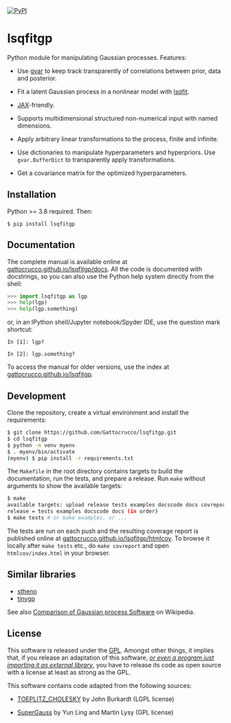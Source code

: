 [![PyPI](https://img.shields.io/pypi/v/lsqfitgp)](https://pypi.org/project/lsqfitgp/)

# lsqfitgp

Python module for manipulating Gaussian processes. Features:

  * Use [gvar](https://github.com/gplepage/gvar) to keep track transparently of
    correlations between prior, data and posterior.

  * Fit a latent Gaussian process in a nonlinear model with
    [lsqfit](https://github.com/gplepage/lsqfit).
    
  * [JAX](https://github.com/google/jax)-friendly.
  
  * Supports multidimensional structured non-numerical input with named
    dimensions.
    
  * Apply arbitrary linear transformations to the process, finite and
    infinite.
  
  * Use dictionaries to manipulate hyperparameters and hyperpriors. Use
    `gvar.BufferDict` to transparently apply transformations.
    
  * Get a covariance matrix for the optimized hyperparameters.
  
## Installation

Python >= 3.8 required. Then:

```
$ pip install lsqfitgp
```

## Documentation

The complete manual is available online at
[gattocrucco.github.io/lsqfitgp/docs](https://gattocrucco.github.io/lsqfitgp/docs).
All the code is documented with docstrings, so you can also use the Python help
system directly from the shell:

```python
>>> import lsqfitgp as lgp
>>> help(lgp)
>>> help(lgp.something)
```

or, in an IPython shell/Jupyter notebook/Spyder IDE, use the question mark
shortcut:

```
In [1]: lgp?

In [2]: lgp.something?
```

To access the manual for older versions, use the index at
[gattocrucco.github.io/lsqfitgp](https://gattocrucco.github.io/lsqfitgp).

## Development

Clone the repository, create a virtual environment and install the requirements:

```sh
$ git clone https://github.com/Gattocrucco/lsqfitgp.git
$ cd lsqfitgp
$ python -m venv myenv
$ . myenv/bin/activate
(myenv) $ pip install -r requirements.txt
```

The `Makefile` in the root directory contains targets to build the
documentation, run the tests, and prepare a release. Run `make` without
arguments to show the available targets:

```sh
$ make
available targets: upload release tests examples docscode docs covreport
release = tests examples docscode docs (in order)
$ make tests # or make examples, or ...
```

The tests are run on each push and the resulting coverage report is published
online at
[gattocrucco.github.io/lsqfitgp/htmlcov](https://gattocrucco.github.io/lsqfitgp/htmlcov/).
To browse it locally after `make tests` etc., do `make covreport` and open
`htmlcov/index.html` in your browser.

## Similar libraries

  * [stheno](https://github.com/wesselb/stheno)
  * [tinygp](https://github.com/dfm/tinygp)

See also [Comparison of Gaussian process Software](https://en.wikipedia.org/wiki/Comparison_of_Gaussian_process_software)
on Wikipedia.

## License

This software is released under the [GPL](https://www.gnu.org/licenses/).
Amongst other things, it implies that, if you release an adaptation of this
software, *[or even a program just importing it as external
library](https://www.gnu.org/licenses/gpl-faq.html.en#IfLibraryIsGPL)*, you
have to release its code as open source with a license at least as strong as
the GPL.

This software contains code adapted from the following sources:

  * [TOEPLITZ_CHOLESKY](http://people.sc.fsu.edu/~jburkardt/py_src/toeplitz_cholesky/toeplitz_cholesky.html)
    by John Burkardt (LGPL license)
    
  * [SuperGauss](https://cran.r-project.org/package=SuperGauss) by
    Yun Ling and Martin Lysy (GPL license)
